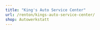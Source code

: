 ```yaml
---
title: "King's Auto Service Center"
url: /renton/kings-auto-service-center/
shop: Autowerkstatt
---
```


